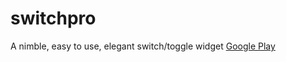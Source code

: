 # switchpro
A nimble, easy to use, elegant switch/toggle widget [Google Play](https://play.google.com/store/apps/details?id=alei.switchpro)
